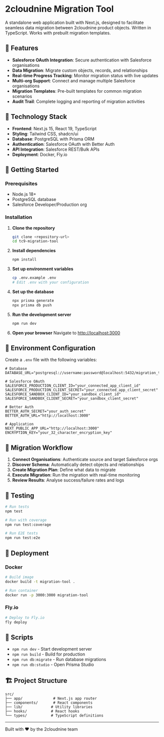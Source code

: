 # 2cloudnine Migration Tool

A standalone web application built with Next.js, designed to facilitate seamless
data migration between 2cloudnine product objects. Written in TypeScript. Works
with prebuilt migration templates.

## 🚀 Features

- **Salesforce OAuth Integration**: Secure authentication with Salesforce
  organisations
- **Data Migration**: Migrate custom objects, records, and relationships
- **Real-time Progress Tracking**: Monitor migration status with live updates
- **Multi-org Support**: Connect and manage multiple Salesforce organisations
- **Migration Templates**: Pre-built templates for common migration scenarios
- **Audit Trail**: Complete logging and reporting of migration activities

## 🔧 Technology Stack

- **Frontend**: Next.js 15, React 19, TypeScript
- **Styling**: Tailwind CSS, shadcn/ui
- **Database**: PostgreSQL with Prisma ORM
- **Authentication**: Salesforce OAuth with Better Auth
- **API Integration**: Salesforce REST/Bulk APIs
- **Deployment**: Docker, Fly.io

## 🚀 Getting Started

### Prerequisites

- Node.js 18+
- PostgreSQL database
- Salesforce Developer/Production org

### Installation

1. **Clone the repository**
   ```bash
   git clone <repository-url>
   cd tc9-migration-tool
   ```

2. **Install dependencies**
   ```bash
   npm install
   ```

3. **Set up environment variables**
   ```bash
   cp .env.example .env
   # Edit .env with your configuration
   ```

4. **Set up the database**
   ```bash
   npx prisma generate
   npx prisma db push
   ```

5. **Run the development server**
   ```bash
   npm run dev
   ```

6. **Open your browser** Navigate to
   [http://localhost:3000](http://localhost:3000)

## 🔐 Environment Configuration

Create a `.env` file with the following variables:

```env
# Database
DATABASE_URL="postgresql://username:password@localhost:5432/migration_tool"

# Salesforce OAuth
SALESFORCE_PRODUCTION_CLIENT_ID="your_connected_app_client_id"
SALESFORCE_PRODUCTION_CLIENT_SECRET="your_connected_app_client_secret"
SALESFORCE_SANDBOX_CLIENT_ID="your_sandbox_client_id"
SALESFORCE_SANDBOX_CLIENT_SECRET="your_sandbox_client_secret"

# Better Auth
BETTER_AUTH_SECRET="your_auth_secret"
BETTER_AUTH_URL="http://localhost:3000"

# Application
NEXT_PUBLIC_APP_URL="http://localhost:3000"
ENCRYPTION_KEY="your_32_character_encryption_key"
```

## 🔄 Migration Workflow

1. **Connect Organisations**: Authenticate source and target Salesforce orgs
2. **Discover Schema**: Automatically detect objects and relationships
3. **Create Migration Plan**: Define what data to migrate
4. **Execute Migration**: Run the migration with real-time monitoring
5. **Review Results**: Analyse success/failure rates and logs

## 🧪 Testing

```bash
# Run tests
npm test

# Run with coverage
npm run test:coverage

# Run E2E tests
npm run test:e2e
```

## 🚢 Deployment

### Docker

```bash
# Build image
docker build -t migration-tool .

# Run container
docker run -p 3000:3000 migration-tool
```

### Fly.io

```bash
# Deploy to Fly.io
fly deploy
```

## 📝 Scripts

- `npm run dev` - Start development server
- `npm run build` - Build for production
- `npm run db:migrate` - Run database migrations
- `npm run db:studio` - Open Prisma Studio

## 🏗️ Project Structure

```
src/
├── app/              # Next.js app router
├── components/       # React components
├── lib/             # Utility libraries
├── hooks/           # React hooks
└── types/           # TypeScript definitions
```

---

Built with ❤️ by the 2cloudnine team
